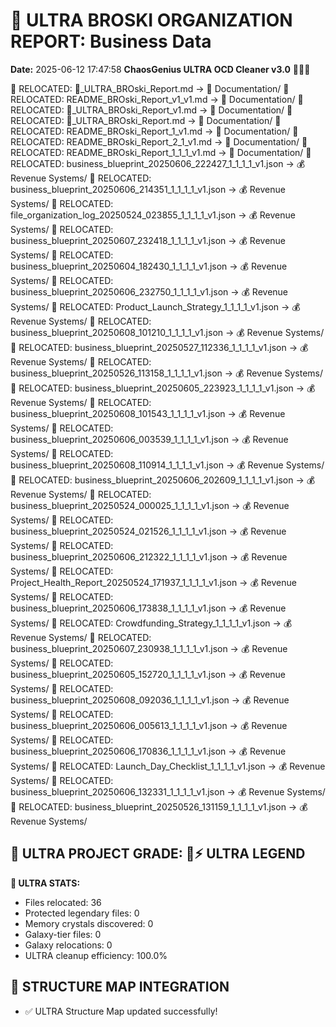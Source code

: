 # 🌌 ULTRA BROSKI ORGANIZATION REPORT: Business Data
**Date:** 2025-06-12 17:47:58
**ChaosGenius ULTRA OCD Cleaner v3.0** 🧠💜🌌

📁 RELOCATED: 🌌_ULTRA_BROski_Report.md → 📝 Documentation/
📁 RELOCATED: README_BROski_Report_v1_v1.md → 📝 Documentation/
📁 RELOCATED: 🌌_ULTRA_BROski_Report_v1.md → 📝 Documentation/
📁 RELOCATED: 🌌_ULTRA_BROski_Report.md → 📝 Documentation/
📁 RELOCATED: README_BROski_Report_1_v1.md → 📝 Documentation/
📁 RELOCATED: README_BROski_Report_2_1_v1.md → 📝 Documentation/
📁 RELOCATED: README_BROski_Report_1_1_1_v1.md → 📝 Documentation/
📁 RELOCATED: business_blueprint_20250606_222427_1_1_1_1_v1.json → 💰 Revenue Systems/
📁 RELOCATED: business_blueprint_20250606_214351_1_1_1_1_v1.json → 💰 Revenue Systems/
📁 RELOCATED: file_organization_log_20250524_023855_1_1_1_1_v1.json → 💰 Revenue Systems/
📁 RELOCATED: business_blueprint_20250607_232418_1_1_1_1_v1.json → 💰 Revenue Systems/
📁 RELOCATED: business_blueprint_20250604_182430_1_1_1_1_v1.json → 💰 Revenue Systems/
📁 RELOCATED: business_blueprint_20250606_232750_1_1_1_1_v1.json → 💰 Revenue Systems/
📁 RELOCATED: Product_Launch_Strategy_1_1_1_1_v1.json → 💰 Revenue Systems/
📁 RELOCATED: business_blueprint_20250608_101210_1_1_1_1_v1.json → 💰 Revenue Systems/
📁 RELOCATED: business_blueprint_20250527_112336_1_1_1_1_v1.json → 💰 Revenue Systems/
📁 RELOCATED: business_blueprint_20250526_113158_1_1_1_1_v1.json → 💰 Revenue Systems/
📁 RELOCATED: business_blueprint_20250605_223923_1_1_1_1_v1.json → 💰 Revenue Systems/
📁 RELOCATED: business_blueprint_20250608_101543_1_1_1_1_v1.json → 💰 Revenue Systems/
📁 RELOCATED: business_blueprint_20250606_003539_1_1_1_1_v1.json → 💰 Revenue Systems/
📁 RELOCATED: business_blueprint_20250608_110914_1_1_1_1_v1.json → 💰 Revenue Systems/
📁 RELOCATED: business_blueprint_20250606_202609_1_1_1_1_v1.json → 💰 Revenue Systems/
📁 RELOCATED: business_blueprint_20250524_000025_1_1_1_1_v1.json → 💰 Revenue Systems/
📁 RELOCATED: business_blueprint_20250524_021526_1_1_1_1_v1.json → 💰 Revenue Systems/
📁 RELOCATED: business_blueprint_20250606_212322_1_1_1_1_v1.json → 💰 Revenue Systems/
📁 RELOCATED: Project_Health_Report_20250524_171937_1_1_1_1_v1.json → 💰 Revenue Systems/
📁 RELOCATED: business_blueprint_20250606_173838_1_1_1_1_v1.json → 💰 Revenue Systems/
📁 RELOCATED: Crowdfunding_Strategy_1_1_1_1_v1.json → 💰 Revenue Systems/
📁 RELOCATED: business_blueprint_20250607_230938_1_1_1_1_v1.json → 💰 Revenue Systems/
📁 RELOCATED: business_blueprint_20250605_152720_1_1_1_1_v1.json → 💰 Revenue Systems/
📁 RELOCATED: business_blueprint_20250608_092036_1_1_1_1_v1.json → 💰 Revenue Systems/
📁 RELOCATED: business_blueprint_20250606_005613_1_1_1_1_v1.json → 💰 Revenue Systems/
📁 RELOCATED: business_blueprint_20250606_170836_1_1_1_1_v1.json → 💰 Revenue Systems/
📁 RELOCATED: Launch_Day_Checklist_1_1_1_1_v1.json → 💰 Revenue Systems/
📁 RELOCATED: business_blueprint_20250606_132331_1_1_1_1_v1.json → 💰 Revenue Systems/
📁 RELOCATED: business_blueprint_20250526_131159_1_1_1_1_v1.json → 💰 Revenue Systems/

## 🌌 ULTRA PROJECT GRADE: 💯⚡ ULTRA LEGEND
**🧠 ULTRA STATS:**
- Files relocated: 36
- Protected legendary files: 0
- Memory crystals discovered: 0
- Galaxy-tier files: 0
- Galaxy relocations: 0
- ULTRA cleanup efficiency: 100.0%

## 🔄 STRUCTURE MAP INTEGRATION
- ✅ ULTRA Structure Map updated successfully!